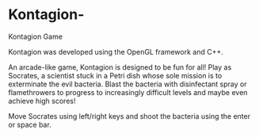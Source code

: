 # Kontagion-
Kontagion Game

Kontagion was developed using the OpenGL framework and C++.

An arcade-like game, Kontagion is designed to be fun for all! Play as Socrates, a scientist stuck in a Petri dish whose sole mission is to exterminate the evil bacteria. Blast the bacteria with disinfectant spray or flamethrowers to progress to increasingly difficult levels and maybe even achieve high scores! 

Move Socrates using left/right keys and shoot the bacteria using the enter or space bar. 
